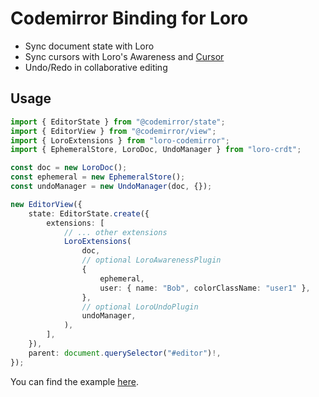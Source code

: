# Codemirror Binding for Loro

- Sync document state with Loro
- Sync cursors with Loro's Awareness and
  [Cursor](https://loro.dev/docs/tutorial/cursor)
- Undo/Redo in collaborative editing

## Usage

```ts
import { EditorState } from "@codemirror/state";
import { EditorView } from "@codemirror/view";
import { LoroExtensions } from "loro-codemirror";
import { EphemeralStore, LoroDoc, UndoManager } from "loro-crdt";

const doc = new LoroDoc();
const ephemeral = new EphemeralStore();
const undoManager = new UndoManager(doc, {});

new EditorView({
    state: EditorState.create({
        extensions: [
            // ... other extensions
            LoroExtensions(
                doc,
                // optional LoroAwarenessPlugin
                {
                    ephemeral,
                    user: { name: "Bob", colorClassName: "user1" },
                },
                // optional LoroUndoPlugin
                undoManager,
            ),
        ],
    }),
    parent: document.querySelector("#editor")!,
});
```

You can find the example
[here](https://github.com/loro-dev/loro-codemirror/tree/main/example).
